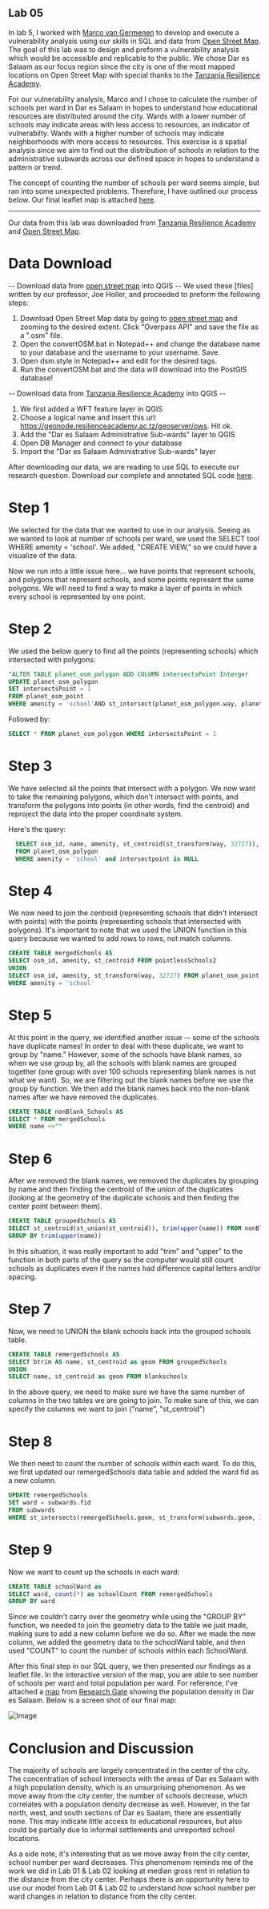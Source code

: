 

## Lab 05



In lab 5, I worked with [Marco van Germenen](https://marcovg.github.io/) to develop and execute a vulnerability analysis using our skills in SQL and data from [Open Street Map](https://www.openstreetmap.org/). The goal of this lab was to design and preform a vulnerability analysis which would be accessible and replicable to the public. We chose Dar es Salaam as our focus region since the city is one of the most mapped locations on Open Street Map with special thanks to the [Tanzania Resilience Academy](https://resilienceacademy.ac.tz/). 

For our vulnerability analysis, Marco and I chose to calculate the number of schools per ward in Dar es Salaam in hopes to understand how educational resources are distributed around the city. Wards with a lower number of schools may indicate areas with less access to resources, an indicator of vulnerabilty. Wards with a higher number of schools may indicate neighborhoods with more access to resources. This exercise is a spatial analysis since we aim to find out the distribution of schools in relation to the administrative subwards across our defined space in hopes to understand a pattern or trend. 


The concept of counting the number of schools per ward seems simple, but ran into some unexpected problems. Therefore, I have outlined our process below. Our final leaflet map is attached [here](dsmmap).

---------------------------------------------------------------------------------------------------------------

Our data from this lab was downloaded from [Tanzania Resilience Academy](https://resilienceacademy.ac.tz/) and [Open Street Map](https://www.openstreetmap.org/). 

# Data Download

-- Download data from [open street map](https://www.openstreetmap.org/) into QGIS -- 
We used these [files] written by our professor, Joe Holler, and proceeded to preform the following steps:
1. Download Open Street Map data by going to [open street map](https://www.openstreetmap.org/) and zooming to the desired    extent. Click "Overpass API" and save the file as a ".osm" file. 
2. Open the convertOSM.bat in Notepad++ and change the database name to your database and the username to your username. Save.
3. Open dsm.style in Notepad++ and edit for the desired tags.
4. Run the convertOSM.bat and the data will download into the PostGIS database!

-- Download data from [Tanzania Resilience Academy](https://resilienceacademy.ac.tz/) into QGIS --
1. We first added a WFT feature layer in QGIS 
2. Choose a logical name and insert this url: https://geonode.resilienceacademy.ac.tz/geoserver/ows. Hit ok.
3. Add the "Dar es Salaam Administrative Sub-wards" layer to QGIS
4. Open DB Manager and connect to your database
5. Import the "Dar es Salaam Administrative Sub-wards" layer
  

After downloading our data, we are reading to use SQL to execute our research question. Download our complete and annotated SQL code [here](DSMSchools.sql).

# Step 1
We selected for the data that we wanted to use in our analysis. Seeing as we wanted to look at number of schools per ward, we used the SELECT tool WHERE amenity = 'school'. We added, "CREATE VIEW," so we could have a visualize of the data.

Now we run into a little issue here... we have points that represent schools, and polygons that represent schools, and some points represent the same polygons. We will need to find a way to make a layer of points in which every school is
represented by one point.

# Step 2
We used the below query to find all the points (representing schools) which intersected with polygons:

```sql
"ALTER TABLE planet_osm_polygon ADD COLUMN intersectsPoint Interger
UPDATE planet_osm_polygon
SET intersectsPoint = 1
FROM planet_osm_point
WHERE amenity = 'school'AND st_intersect(planet_osm_polygon.way, planet_osm_point.way)
```

Followed by: 
```sql
SELECT * FROM planet_osm_polygon WHERE intersectsPoint = 1
```

# Step 3
We have selected all the points that intersect with a polygon. We now want to take the remaining polygons, which don't intersect with points, and transform the polygons into points (in other words, find the centroid) and reproject the data into the proper coordinate system. 

Here's the query:

```sql
  SELECT osm_id, name, amenity, st_centroid(st_transform(way, 32727)), intersectsPoint
  FROM planet_osm_polygon
  WHERE amenity = 'school' and intersectpoint is NULL
  ```

# Step 4
We now need to join the centroid (representing schools that didn't intersect with points) with the points (representing schools that intersected with polygons). It's important to note that we used the UNION function in this query because we wanted to add rows to rows, not match columns. 

```sql
CREATE TABLE mergedSchools AS
SELECT osm_id, amenity, st_centroid FROM pointlessSchools2
UNION
SELECT osm_id, amenity, st_transform(way, 32727) FROM planet_osm_point
WHERE amenity = 'school'
```
# Step 5
At this point in the query, we identified another issue -- some of the schools have duplicate names! In order to deal with these duplicate, we want to group by "name." However, some of the schools have blank names, so when we use group by, all the schools with blank names are grouped together (one group with over 100 schools representing blank names is not what
we want). So, we are filtering out the blank names before we use the group by function. We then add the blank names back into the non-blank names after we have removed the duplicates.

```sql
CREATE TABLE nonBlank_Schools AS
SELECT * FROM mergedSchools
WHERE name <>""
```

# Step 6
After we removed the blank names, we removed the duplicates by grouping by name and then finding the centroid of the union of the duplicates (looking at the geometry of the duplicate schools and then finding the center point between them).

```sql
CREATE TABLE groupedSchools AS
SELECT st_centroid(st_union(st_centroid)), trim(upper(name)) FROM nonBlank_Schools
GROUP BY trim(upper(name))
```

In this situation, it was really important to add "trim" and "upper" to the function in both parts of the query so the computer would still count schools as duplicates even if the names had difference capital letters and/or spacing.

# Step 7
Now, we need to UNION the blank schools back into the grouped schools table.

```sql
CREATE TABLE remergedSchools AS
SELECT btrim AS name, st_centroid as geom FROM groupedSchools
UNION
SELECT name, st_centroid as geom FROM blankschools
```

In the above query, we need to make sure we have the same number of columns in the two tables we are going to join. To make sure of this, we can specify the columns we want to join ("name", "st_centroid")

# Step 8
We then need to count the number of schools within each ward. To do this, we
first updated our remergedSchools data table and added the ward fid as a new column.

```sql
UPDATE remergedSchools
SET ward = subwards.fid
FROM subwards
WHERE st_intersects(remergedSchools.geom, st_transform(subwards.geom, 32727))
```

# Step 9
Now we want to count up the schools in each ward:

```sql
CREATE TABLE schoolWard as
SELECT ward, count(*) as schoolCount FROM remergedSchools
GROUP BY ward
```

Since we couldn't carry over the geometry while using the "GROUP BY" function, we needed to join the geometry data to the table we just made, making sure to add a new column before we do so. After we made the new column, we added the geometry data to the schoolWard table, and then used "COUNT" to count the number of schools within each SchoolWard. 

After this final step in our SQL query, we then presented our findings as a leaflet file. In the interactive version of the map, you are able to see number of schools per ward and total population per ward. For reference, I've attached a [map](Map-2-Population-Density-in-Dar-es-Salaam-with-high-density-around-the-city-center.png) from [Research Gate](https://www.researchgate.net/figure/Map-2-Population-Density-in-Dar-es-Salaam-with-high-density-around-the-city-center_fig13_285847124) showing the population density in Dar es Salaam. Below is a screen shot of our final map:

![Image](Schoolscreenshot.png)

# Conclusion and Discussion

The majority of schools are largely concentrated in the center of the city. The concentration of school intersects with the areas of Dar es Salaam with a high population density, which is an unsurprising phenomenon. As we move away from the city center, the number of schools decrease, which correlates with a population density decrease as well. However, in the far north, west, and south sections of Dar es Saalam, there are essentially none. This may indicate little access to educational resources, but also could be partially due to informal settlements and unreported school locations. 

As a side note, it's interesting that as we move away from the city center, school number per ward decreases. This phenomenom reminds me of the work we did in Lab 01 & Lab 02 looking at median gross rent in relation to the distance from the city center. Perhaps there is an opportunity here to use our model from Lab 01 & Lab 02 to understand how school number per ward changes in relation to distance from the city center. 

